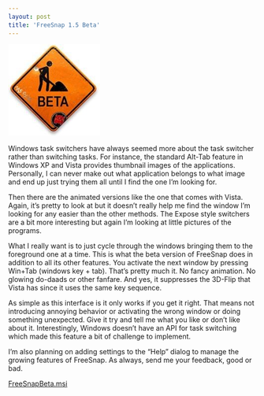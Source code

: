 ```yaml
---
layout: post  
title: 'FreeSnap 1.5 Beta'
---
```

![beta](/cdn/images/blog/FreeSnap1.5Beta_117EF/beta.jpg)

Windows task switchers have always seemed more about the task switcher rather than switching tasks. For instance, the standard Alt-Tab feature in Windows XP and Vista provides thumbnail images of the applications. Personally, I can never make out what application belongs to what image and end up just trying them all until I find the one I’m looking for.

Then there are the animated versions like the one that comes with Vista. Again, it’s pretty to look at but it doesn’t really help me find the window I’m looking for any easier than the other methods. The Expose style switchers are a bit more interesting but again I’m looking at little pictures of the programs.

What I really want is to just cycle through the windows bringing them to the foreground one at a time. This is what the beta version of FreeSnap does in addition to all its other features. You activate the next window by pressing Win+Tab (windows key + tab). That’s pretty much it. No fancy animation. No glowing do-daads or other fanfare. And yes, it suppresses the 3D-Flip that Vista has since it uses the same key sequence.

As simple as this interface is it only works if you get it right. That means not introducing annoying behavior or activating the wrong window or doing something unexpected. Give it try and tell me what you like or don’t like about it. Interestingly, Windows doesn’t have an API for task switching which made this feature a bit of challenge to implement.

I’m also planning on adding settings to the “Help” dialog to manage the growing features of FreeSnap. As always, send me your feedback, good or bad.

[FreeSnapBeta.msi](/download.aspx?filename=Downloads/FreeSnapBeta.msi)
